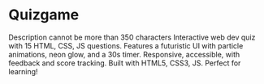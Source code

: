 # Quizgame
Description cannot be more than 350 characters  Interactive web dev quiz with 15 HTML, CSS, JS questions. Features a futuristic UI with particle animations, neon glow, and a 30s timer. Responsive, accessible, with feedback and score tracking. Built with HTML5, CSS3, JS. Perfect for learning!
